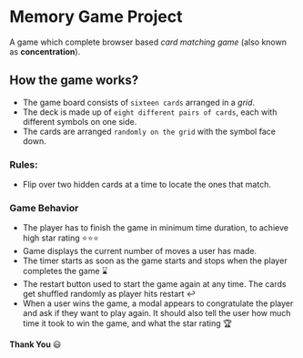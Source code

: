 # Memory Game Project
A game which complete browser based _card matching game_ (also known as **concentration**).

## How the game works?
* The game board consists of `sixteen cards` arranged in a _grid_.
* The deck is made up of `eight different pairs of cards`, each with different symbols on one side.
* The cards are arranged `randomly on the grid` with the symbol face down.
### Rules:
* Flip over two hidden cards at a time to locate the ones that match.
### Game Behavior
* The player has to finish the game in minimum time duration, to achieve high star rating :star::star::star:
* Game displays the current number of moves a user has made.
* The timer starts as soon as the game starts and stops when the player completes the game :hourglass:
* The restart button used to start the game again at any time. The cards get shuffled randomly as player hits restart :leftwards_arrow_with_hook:
* When a user wins the game, a modal appears to congratulate the player and ask if they want to play again. It should also tell the user how much time it took to win the game, and what the star rating :trophy:

**Thank You** :smiley:
